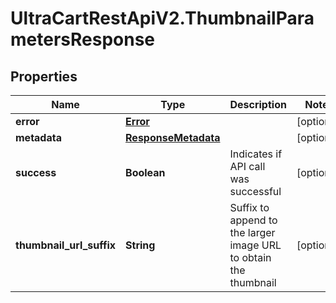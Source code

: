 # UltraCartRestApiV2.ThumbnailParametersResponse

## Properties
Name | Type | Description | Notes
------------ | ------------- | ------------- | -------------
**error** | [**Error**](Error.md) |  | [optional] 
**metadata** | [**ResponseMetadata**](ResponseMetadata.md) |  | [optional] 
**success** | **Boolean** | Indicates if API call was successful | [optional] 
**thumbnail_url_suffix** | **String** | Suffix to append to the larger image URL to obtain the thumbnail | [optional] 


